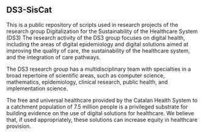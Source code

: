 ## DS3-SisCat

This is a public repository of scripts used in research projects of the research group Digitalization for the Sustainability of the Healthcare System (DS3) The research activity of the DS3 group focuses on digital health, including the areas of digital epidemiology and digital solutions aimed at improving the quality of care, the sustainability of the healthcare system, and the integration of care pathways.

The DS3 research group has a multidisciplinary team with specialties in a broad repertoire of scientific areas, such as computer science, mathematics, epidemiology, clinical research, public health, and implementation science.

The free and universal healthcare provided by the Catalan Health System to a catchment population of 7.5 million people is a privileged substrate for building evidence on the use of digital solutions for healthcare. We believe that, if used appropriately, these solutions can increase equity in healthcare provision.
